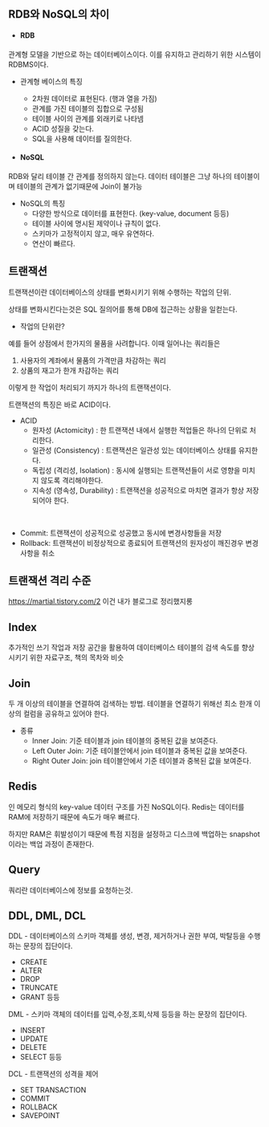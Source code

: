 ## RDB와 NoSQL의 차이

* #### RDB
관계형 모델을 기반으로 하는 데이터베이스이다.
이를 유지하고 관리하기 위한 시스템이 RDBMS이다.

* 관계형 베이스의 특징
    * 2차원 데이터로 표현된다. (행과 열을 가짐)
    * 관계를 가진 테이블의 집합으로 구성됨
    * 테이블 사이의 관계를 외래키로 나타넴
    * ACID 성질을 갖는다.
    * SQL을 사용해 데이터를 질의한다.

* #### NoSQL
RDB와 달리 테이블 간 관계를 정의하지 않는다.
데이터 테이블은 그냥 하나의 테이블이며 테이블의 관계가 없기때문에 Join이 불가능

* NoSQL의 특징
    * 다양한 방식으로 데이터를 표현한다. (key-value, document 등등)
    * 테이블 사이에 명시된 제약이나 규칙이 없다.
    * 스키마가 고정적이지 않고, 매우 유연하다.
    * 연산이 빠르다.

## 트랜잭션

트랜잭션이란 데이터베이스의 상태를 변화시키기 위해 수행하는 작업의 단위.

상태를 변화시킨다는것은 SQL 질의어를 통해 DB에 접근하는 상황을 일컫는다.

* 작업의 단위란? 

예를 들어 상점에서 한가지의 물품을 사려합니다. 이때 일어나는 쿼리들은
1. 사용자의 계좌에서 물품의 가격만큼 차감하는 쿼리
2. 상품의 재고가 한개 차감하는 쿼리

이렇게 한 작업이 처리되기 까지가 하나의 트랜잭션이다.

트랜잭션의 특징은 바로 ACID이다.

* ACID
    * 원자성 (Actomicity) : 한 트랜잭션 내에서 실행한 적업들은 하나의 단위로 처리한다.
    * 일관성 (Consistency) : 트랜잭션은 일관성 있는 데이터베이스 상태를 유지한다.
    * 독립성 (격리성, Isolation) : 동시에 실행되는 트랜잭션들이 서로 영향을 미치지 않도록 격리해야한다.
    * 지속성 (영속성, Durability) : 트랜잭션을 성공적으로 마치면 결과가 항상 저장되어야 한다.

<br>

* Commit: 트랜잭션이 성공적으로 성공했고 동시에 변경사항들을 저장
* Rollback: 트랜잭션이 비정상적으로 종료되어 트랜잭션의 원자성이 깨진경우 변경사항을 취소

## 트랜잭션 격리 수준
https://martial.tistory.com/2 이건 내가 블로그로 정리했지롱

## Index
추가적인 쓰기 작업과 저장 공간을 활용하여 데이터베이스 테이블의 검색 속도를 향상 시키기 위한 자료구조, 책의 목차와 비슷

## Join

두 개 이상의 테이블을 연결하여 검색하는 방법.
테이블을 연결하기 위해선 최소 한개 이상의 컬럼을 공유하고 있어야 한다.

* 종류
    * Inner Join: 기준 테이블과 join 테이블의 중복된 값을 보여준다.
    * Left Outer Join: 기준 테이블안에서 join 테이블과 중복된 값을 보여준다.
    * Right Outer Join: join 테이블안에서 기준 테이블과 중복된 값을 보여준다.

## Redis

인 메모리 형식의 key-value 데이터 구조를 가진 NoSQL이다. 
Redis는 데이터를 RAM에 저장하기 때문에 속도가 매우 빠르다.

하지만 RAM은 휘발성이기 때문에 
특점 지점을 설정하고 디스크에 백업하는 snapshot이라는 백업 과정이 존재한다.

## Query
쿼리란 데이터베이스에 정보를 요청하는것.

## DDL, DML, DCL

DDL - 데이터베이스의 스키마 객체를 생성, 변경, 제거하거나 권한 부여, 박탈등을 수행하는 문장의 집단이다.
* CREATE
* ALTER
* DROP
* TRUNCATE
* GRANT
등등

DML - 스키마 객체의 데이터를 입력,수정,조회,삭제 등등을 하는 문장의 집단이다.
* INSERT
* UPDATE
* DELETE
* SELECT
등등

DCL - 트랜잭션의 성격을 제어
* SET TRANSACTION
* COMMIT
* ROLLBACK
* SAVEPOINT